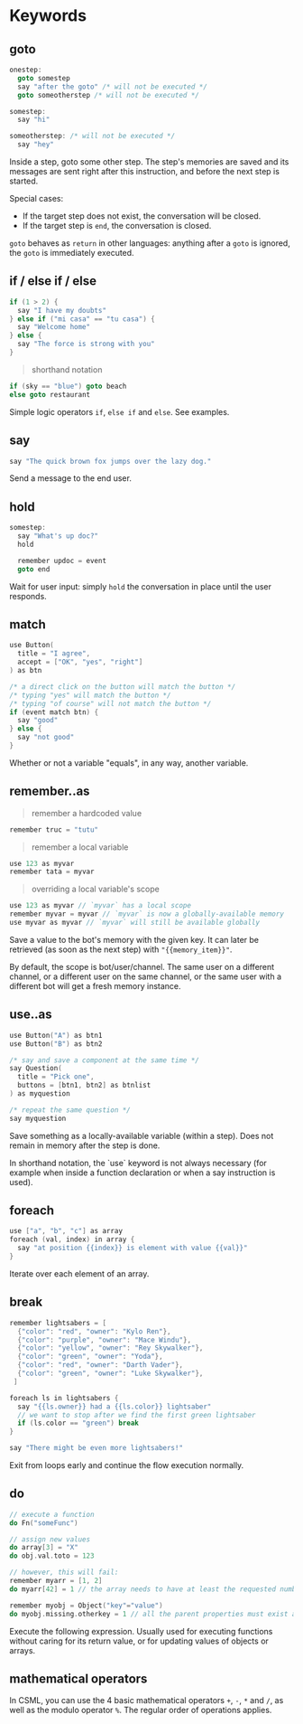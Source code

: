 # Keywords

## goto

```cpp
onestep:
  goto somestep
  say "after the goto" /* will not be executed */
  goto someotherstep /* will not be executed */

somestep:
  say "hi"

someotherstep: /* will not be executed */
  say "hey"
```

Inside a step, goto some other step. The step's memories are saved and its messages are sent right after this instruction, and before the next step is started.

Special cases:

* If the target step does not exist, the conversation will be closed.
* If the target step is `end`, the conversation is closed.

`goto` behaves as `return` in other languages: anything after a `goto` is ignored, the `goto` is immediately executed.

## if / else if / else

```cpp
if (1 > 2) {
  say "I have my doubts"
} else if ("mi casa" == "tu casa") {
  say "Welcome home"
} else {
  say "The force is strong with you"
}
```

> shorthand notation

```cpp
if (sky == "blue") goto beach
else goto restaurant
```

Simple logic operators `if`, `else if` and `else`. See examples.

## say

```cpp
say "The quick brown fox jumps over the lazy dog."
```

Send a message to the end user.

## hold

```cpp
somestep:
  say "What's up doc?"
  hold

  remember updoc = event
  goto end
```

Wait for user input: simply `hold` the conversation in place until the user responds.

## match

```cpp
use Button(
  title = "I agree",
  accept = ["OK", "yes", "right"]
) as btn

/* a direct click on the button will match the button */
/* typing "yes" will match the button */
/* typing "of course" will not match the button */
if (event match btn) {
  say "good"
} else {
  say "not good"
}
```

Whether or not a variable "equals", in any way, another variable.

## remember..as

> remember a hardcoded value

```cpp
remember truc = "tutu"
```

> remember a local variable

```cpp
use 123 as myvar
remember tata = myvar
```

> overriding a local variable's scope

```cpp
use 123 as myvar // `myvar` has a local scope
remember myvar = myvar // `myvar` is now a globally-available memory
use myvar as myvar // `myvar` will still be available globally
```

Save a value to the bot's memory with the given key. It can later be retrieved \(as soon as the next step\) with `"{{memory_item}}"`.

By default, the scope is bot/user/channel. The same user on a different channel, or a different user on the same channel, or the same user with a different bot will get a fresh memory instance.

## use..as

```cpp
use Button("A") as btn1
use Button("B") as btn2

/* say and save a component at the same time */
say Question(
  title = "Pick one",
  buttons = [btn1, btn2] as btnlist
) as myquestion

/* repeat the same question */
say myquestion
```

Save something as a locally-available variable \(within a step\). Does not remain in memory after the step is done.

In shorthand notation, the \`use\` keyword is not always necessary \(for example when inside a function declaration or when a say instruction is used\).

## foreach

```cpp
use ["a", "b", "c"] as array
foreach (val, index) in array {
  say "at position {{index}} is element with value {{val}}"
}
```

Iterate over each element of an array.

## break

```cpp
remember lightsabers = [
  {"color": "red", "owner": "Kylo Ren"},
  {"color": "purple", "owner": "Mace Windu"},
  {"color": "yellow", "owner": "Rey Skywalker"},
  {"color": "green", "owner": "Yoda"},
  {"color": "red", "owner": "Darth Vader"},
  {"color": "green", "owner": "Luke Skywalker"},
 ]

foreach ls in lightsabers {
  say "{{ls.owner}} had a {{ls.color}} lightsaber"
  // we want to stop after we find the first green lightsaber
  if (ls.color == "green") break
}

say "There might be even more lightsabers!"
```

Exit from loops early and continue the flow execution normally.

## do

```cpp
// execute a function
do Fn("someFunc")

// assign new values
do array[3] = "X"
do obj.val.toto = 123

// however, this will fail:
remember myarr = [1, 2]
do myarr[42] = 1 // the array needs to have at least the requested number of items

remember myobj = Object("key"="value")
do myobj.missing.otherkey = 1 // all the parent properties must exist and be objects as well
```

Execute the following expression. Usually used for executing functions without caring for its return value, or for updating values of objects or arrays.

## mathematical operators

In CSML, you can use the 4 basic mathematical operators `+`, `-`, `*` and `/`, as well as the modulo operator `%`. The regular order of operations applies.

